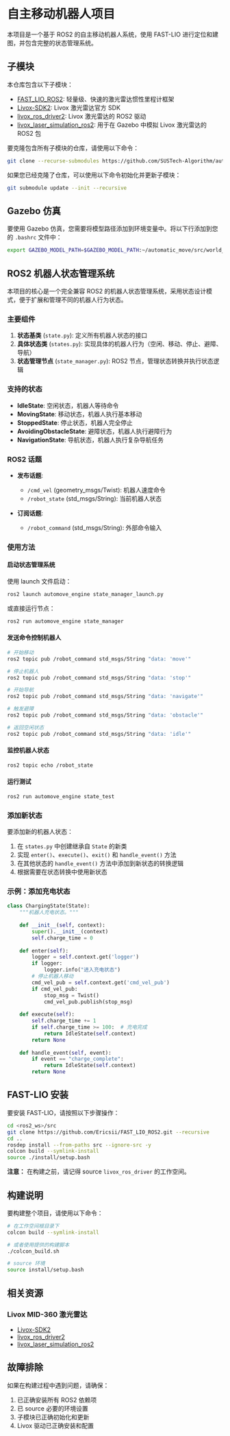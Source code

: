 # 自主移动机器人项目

本项目是一个基于 ROS2 的自主移动机器人系统，使用 FAST-LIO 进行定位和建图，并包含完整的状态管理系统。

## 子模块

本仓库包含以下子模块：

- [FAST_LIO_ROS2](https://github.com/Ericsii/FAST_LIO_ROS2): 轻量级、快速的激光雷达惯性里程计框架
- [Livox-SDK2](https://github.com/Livox-SDK/Livox-SDK2): Livox 激光雷达官方 SDK
- [livox_ros_driver2](https://github.com/Livox-SDK/livox_ros_driver2): Livox 激光雷达的 ROS2 驱动
- [livox_laser_simulation_ros2](https://github.com/LCAS/livox_laser_simulation_ros2): 用于在 Gazebo 中模拟 Livox 激光雷达的 ROS2 包

要克隆包含所有子模块的仓库，请使用以下命令：

```bash
git clone --recurse-submodules https://github.com/SUSTech-Algorithm/automatic_move.git
```

如果您已经克隆了仓库，可以使用以下命令初始化并更新子模块：

```bash
git submodule update --init --recursive
```

## Gazebo 仿真

要使用 Gazebo 仿真，您需要将模型路径添加到环境变量中。将以下行添加到您的 `.bashrc` 文件中：

```bash
export GAZEBO_MODEL_PATH=$GAZEBO_MODEL_PATH:~/automatic_move/src/world_models/models
```

## ROS2 机器人状态管理系统

本项目的核心是一个完全兼容 ROS2 的机器人状态管理系统，采用状态设计模式，便于扩展和管理不同的机器人行为状态。

### 主要组件

1. **状态基类** (`state.py`): 定义所有机器人状态的接口
2. **具体状态类** (`states.py`): 实现具体的机器人行为（空闲、移动、停止、避障、导航）
3. **状态管理节点** (`state_manager.py`): ROS2 节点，管理状态转换并执行状态逻辑

### 支持的状态

- **IdleState**: 空闲状态，机器人等待命令
- **MovingState**: 移动状态，机器人执行基本移动
- **StoppedState**: 停止状态，机器人完全停止
- **AvoidingObstacleState**: 避障状态，机器人执行避障行为
- **NavigationState**: 导航状态，机器人执行复杂导航任务

### ROS2 话题

- **发布话题**:
  - `/cmd_vel` (geometry_msgs/Twist): 机器人速度命令
  - `/robot_state` (std_msgs/String): 当前机器人状态

- **订阅话题**:
  - `/robot_command` (std_msgs/String): 外部命令输入

### 使用方法

#### 启动状态管理系统

使用 launch 文件启动：

```bash
ros2 launch automove_engine state_manager_launch.py
```

或直接运行节点：

```bash
ros2 run automove_engine state_manager
```

#### 发送命令控制机器人

```bash
# 开始移动
ros2 topic pub /robot_command std_msgs/String "data: 'move'"

# 停止机器人
ros2 topic pub /robot_command std_msgs/String "data: 'stop'"

# 开始导航
ros2 topic pub /robot_command std_msgs/String "data: 'navigate'"

# 触发避障
ros2 topic pub /robot_command std_msgs/String "data: 'obstacle'"

# 返回空闲状态
ros2 topic pub /robot_command std_msgs/String "data: 'idle'"
```

#### 监控机器人状态

```bash
ros2 topic echo /robot_state
```

#### 运行测试

```bash
ros2 run automove_engine state_test
```

### 添加新状态

要添加新的机器人状态：

1. 在 `states.py` 中创建继承自 `State` 的新类
2. 实现 `enter()`、`execute()`、`exit()` 和 `handle_event()` 方法
3. 在其他状态的 `handle_event()` 方法中添加到新状态的转换逻辑
4. 根据需要在状态转换中使用新状态

### 示例：添加充电状态

```python
class ChargingState(State):
    """机器人充电状态。"""
    
    def __init__(self, context):
        super().__init__(context)
        self.charge_time = 0
        
    def enter(self):
        logger = self.context.get('logger')
        if logger:
            logger.info("进入充电状态")
        # 停止机器人移动
        cmd_vel_pub = self.context.get('cmd_vel_pub')
        if cmd_vel_pub:
            stop_msg = Twist()
            cmd_vel_pub.publish(stop_msg)
    
    def execute(self):
        self.charge_time += 1
        if self.charge_time >= 100:  # 充电完成
            return IdleState(self.context)
        return None
    
    def handle_event(self, event):
        if event == "charge_complete":
            return IdleState(self.context)
        return None
```

## FAST-LIO 安装

要安装 FAST-LIO，请按照以下步骤操作：

```bash
cd <ros2_ws>/src
git clone https://github.com/Ericsii/FAST_LIO_ROS2.git --recursive
cd ..
rosdep install --from-paths src --ignore-src -y
colcon build --symlink-install
source ./install/setup.bash
```

**注意：** 在构建之前，请记得 source `livox_ros_driver` 的工作空间。

## 构建说明

要构建整个项目，请使用以下命令：

```bash
# 在工作空间根目录下
colcon build --symlink-install

# 或者使用提供的构建脚本
./colcon_build.sh

# source 环境
source install/setup.bash
```

## 相关资源

### Livox MID-360 激光雷达

- [Livox-SDK2](https://github.com/Livox-SDK/Livox-SDK2)
- [livox_ros_driver2](https://github.com/Livox-SDK/livox_ros_driver2)
- [livox_laser_simulation_ros2](https://github.com/LCAS/livox_laser_simulation_ros2)

## 故障排除

如果在构建过程中遇到问题，请确保：

1. 已正确安装所有 ROS2 依赖项
2. 已 source 必要的环境设置
3. 子模块已正确初始化和更新
4. Livox 驱动已正确安装和配置